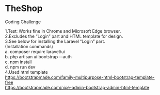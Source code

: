 # TheShop
Coding Challenge

1.Test: Works fine in Chrome and Microsoft Edge browser. <br>
2.Excludes the “Login” part and HTML template for design.<br>
3.See below for installing the Laravel “Login” part.<br>
(Installation commands)<br>
a. composer require laravel/ui <br>
b. php artisan ui bootstrap --auth <br>
c. npm install <br>
d. npm run dev <br>
4.Used html template <br>
https://bootstrapmade.com/family-multipurpose-html-bootstrap-template-free <br>
https://bootstrapmade.com/nice-admin-bootstrap-admin-html-template<br>
